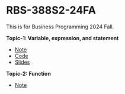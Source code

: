 # RBS-388S2-24FA

This is for Business Programming 2024 Fall. 

**Topic-1: Variable, expression, and statement**
- [Note](Topic-1_Variables%20and%20Statements/Note/1_Variables%20expression%20and%20statements_note.md)
- [Code](Topic-1_Variables%20and%20Statements/Code)
- [Slides](Topic-1_Variables%20and%20Statements/Slides/1_Variables_slides.pdf)

**Topic-2: Function**
- [Note](Topic-2_Function/Note/2_Functions_note.md)
